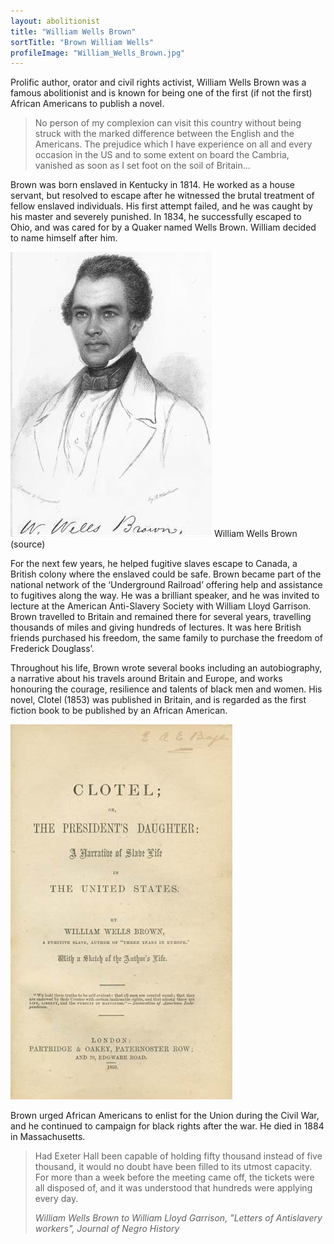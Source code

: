```yaml
---
layout: abolitionist
title: "William Wells Brown"
sortTitle: "Brown William Wells"
profileImage: "William_Wells_Brown.jpg" 
---
```


Prolific author, orator and civil rights activist, William Wells Brown was a famous abolitionist and is known for being one of the first (if not the first) African Americans to publish a novel.

>No person of my complexion can visit this country without being struck with the marked difference between the English and the Americans. The prejudice which I have experience on all and every occasion in the US and to some extent on board the Cambria, vanished as soon as I set foot on the soil of Britain…
> <footer><cite></cite></footer>

Brown was born enslaved in Kentucky in 1814. He worked as a house servant, but resolved to escape after he witnessed the brutal treatment of fellow enslaved individuals. His first attempt failed, and he was caught by his master and severely punished. In 1834, he successfully escaped to Ohio, and was cared for by a Quaker named Wells Brown. William decided to name himself after him.

![Picture of William Wells Brown](/img/William_Wells_Brown.jpg)
<span class="caption text-muted">William Wells Brown (source)</span>

For the next few years, he helped fugitive slaves escape to Canada, a British colony where the enslaved could be safe. Brown became part of the national network of the ‘Underground Railroad’ offering help and assistance to fugitives along the way. He was a brilliant speaker, and he was invited to lecture at the American Anti-Slavery Society with William Lloyd Garrison. Brown travelled to Britain and remained there for several years, travelling thousands of miles and giving hundreds of lectures. It was here British friends purchased his freedom, the same family to purchase the freedom of Frederick Douglass’.

Throughout his life, Brown wrote several books including an autobiography, a narrative about his travels around Britain and Europe, and works honouring the courage, resilience and talents of black men and women. His novel, Clotel (1853) was published in Britain, and is regarded as the first fiction book to be published by an African American.

![Picture of William Wells Brown](/img/Brown_Clotel_1853.jpg)

Brown urged African Americans to enlist for the Union during the Civil War, and he continued to campaign for black rights after the war. He died in 1884 in Massachusetts.

>Had Exeter Hall been capable of holding fifty thousand instead of five thousand, it would no doubt have been filled to its utmost capacity. For more than a week before the meeting came off, the tickets were all disposed of, and it was understood that hundreds were applying every day.
><footer><cite>William Wells Brown to William Lloyd Garrison, "Letters of Antislavery workers", Journal of Negro History</cite></footer>
